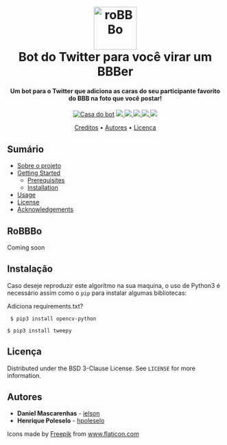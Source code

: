 <h1 align="center">
  <br>
  <a href="#"><img src="assets/automation.png" alt="roBBBo" width="100"></a>
  <br>
  Bot do Twitter para você virar um BBBer
  <br>
</h1>


<h4 align="center">Um bot para o Twitter que adiciona as caras do seu participante favorito do BBB na foto que você postar! </h4>

<p align="center">
  <a href="https://twitter.com/robbbo20" target="_blank"><img src="https://badgen.net/badge/icon/roBBBo20/blue?icon=twitter&label" alt="Casa do bot"></a>
  <a href="https://app.codacy.com/gh/PETEletricaUFBA/IoT?utm_source=github.com&utm_medium=referral&utm_content=PETEletricaUFBA/IoT&utm_campaign=Badge_Grade_Dashboard" target="_blank">
    <img src="https://badgen.net/codacy/grade/a1b5adec51bb42ef90d079504bba374d">
  </a>
  <a href="https://github.com/hpoleselo/roBBBo/commits/master" target="_blank">
    <img src="https://badgen.net/github/commits/hpoleselo/roBBBO">
  </a>
  <a href="https://github.com/hpoleselo/roBBBo/graphs/contributors" target="_blank">
    <img src="https://badgen.net/github/contributors/hpoleselo/roBBBO">
  </a>
  <a href="#">
    <img src="https://badgen.net/github/license/hpoleselo/roBBBO">
  </a>
  <img src="https://badgen.net/github/last-commit/hpoleselo/roBBBO">
</p> 


<!-- TODO: Adicionar creditos ao codigo que pegamos, adicionar gif do funcionamento-->

<p align="center">
  <a href="#credits">Creditos</a> •
  <a href="#authors">Autores</a> •
  <a href="#license">Licença</a>
</p>

## Sumário 

* [Sobre o projeto](#sobre-o-projeto)
* [Getting Started](#getting-started)
  * [Prerequisites](#prerequisites)
  * [Installation](#installation)
* [Usage](#usage)
* [License](#license)
* [Acknowledgements](#acknowledgements)


<!-- SOBRE O PROJETO -->
## RoBBBo
Coming soon


<!-- Organização -->
## Instalação
Caso deseje reproduzir este algorítmo na sua maquina, o uso de Python3 é necessário assim como o ``` pip ``` para instalar algumas bibliotecas:

Adiciona requirements.txt? 

``` $ pip3 install opencv-python```

``` $ pip3 install tweepy ```


## Licença

Distributed under the BSD 3-Clause License. See `LICENSE` for more information.

## Autores

* **Daniel Mascarenhas** - [ielson](https://github.com/ielson)
* **Henrique Poleselo** - [hpoleselo](https://github.com/hpoleselo)




<!-- Pra usar a logo, devemos informar o autor -->
<div>Icons made by <a href="https://www.flaticon.com/authors/freepik" title="Freepik">Freepik</a> from <a href="https://www.flaticon.com/" title="Flaticon">www.flaticon.com</a></div>